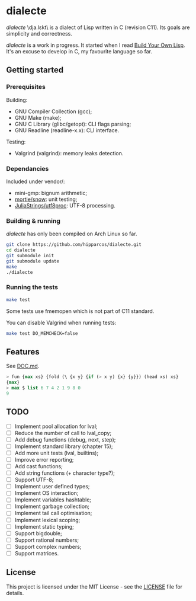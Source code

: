 # dialecte

*dialecte* \dja.lɛkt\ is a dialect of Lisp written in C (revision C11).
Its goals are simplicity and correctness.

*dialecte* is a work in progress.
It started when I read [Build Your Own Lisp](http://www.buildyourownlisp.com/).
It's an excuse to develop in C, my favourite language so far.

## Getting started

### Prerequisites

Building:
- GNU Compiler Collection (gcc);
- GNU Make (make);
- GNU C Library (glibc/getopt): CLI flags parsing;
- GNU Readline (readline-x.x): CLI interface.

Testing:
- Valgrind (valgrind): memory leaks detection.

### Dependancies

Included under vendor/:
- mini-gmp: bignum arithmetic;
- [mortie/snow](https://github.com/mortie/snow): unit testing;
- [JuliaStrings/utf8proc](https://github.com/JuliaStrings/utf8proc): UTF-8 processing.

### Building & running

*dialecte* has only been compiled on Arch Linux so far.

```bash
git clone https://github.com/hipparcos/dialecte.git
cd dialecte
git submodule init
git submodule update
make
./dialecte
```

### Running the tests

```bash
make test
```

Some tests use fmemopen which is not part of C11 standard.

You can disable Valgrind when running tests:
```bash
make test DO_MEMCHECK=false
```

## Features

See [DOC.md](https://github.com/hipparcos/dialecte/blob/master/DOC.md).

```lisp
> fun {max xs} {fold (\ {x y} {if (> x y) {x} {y}}) (head xs) xs}
{max}
> max $ list 6 7 4 2 1 9 8 0
9
```

## TODO

- [ ] Implement pool allocation for lval;
- [ ] Reduce the number of call to lval_copy;
- [ ] Add debug functions (debug, next, step);
- [ ] Implement standard library (chapter 15);
- [ ] Add more unit tests (lval, builtins);
- [ ] Improve error reporting;
- [ ] Add cast functions;
- [ ] Add string functions (+ character type?);
- [ ] Support UTF-8;
- [ ] Implement user defined types;
- [ ] Implement OS interaction;
- [ ] Implement variables hashtable;
- [ ] Implement garbage collection;
- [ ] Implement tail call optimisation;
- [ ] Implement lexical scoping;
- [ ] Implement static typing;
- [ ] Support bigdouble;
- [ ] Support rational numbers;
- [ ] Support complex numbers;
- [ ] Support matrices.

## License

This project is licensed under the MIT License - see the [LICENSE](LICENSE) file for details.
